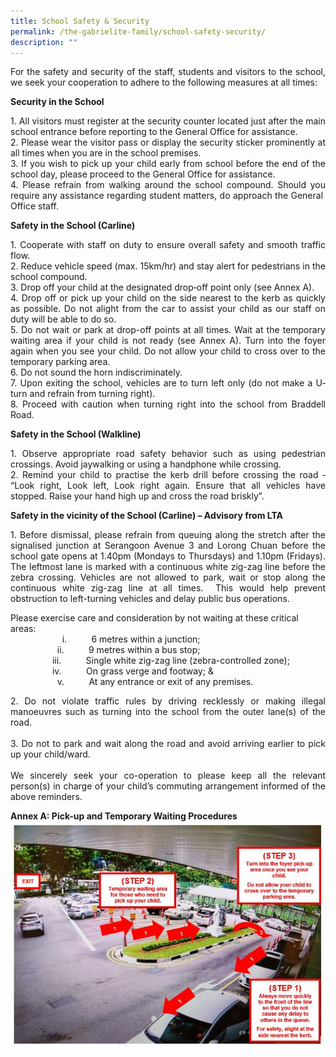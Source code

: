 ```yaml
---
title: School Safety & Security
permalink: /the-gabrielite-family/school-safety-security/
description: ""
---
```

<p align="justify"> For the safety and security of the staff, students and visitors to the school, we seek your cooperation to adhere to the following measures at all times:
<br>
	
**Security in the School**

<p align="justify"> 1. All visitors must register at the security counter located just after the main school entrance before reporting to the General Office for assistance. <br> 2. Please wear the visitor pass or display the security sticker prominently at all times when you are in the school premises. <br> 3. If you wish to pick up your child early from school before the end of the school day, please proceed to the General Office for assistance. <br> 4. Please refrain from walking around the school compound. Should you require any assistance regarding student matters, do approach the General  Office staff.
<br>
	
**Safety in the School (Carline)**
<p align="justify"> 
1. Cooperate with staff on duty to ensure overall safety and smooth traffic flow. <br> 2. Reduce vehicle speed (max. 15km/hr) and stay alert for pedestrians in the school compound. <br> 3. Drop off your child at the designated drop‐off point only (see Annex A). <br> 4. Drop off or pick up your child on the side nearest to the kerb as quickly as possible. Do not alight from the car to assist your child as our staff on duty will be able to do so. <br> 5. Do not wait or park at drop-off points at all times. Wait at the temporary waiting area if your child is not ready (see Annex A). Turn into the foyer again when you see your child. Do not allow your child to cross over to the temporary parking area. <br> 6. Do not sound the horn indiscriminately. <br> 7. Upon exiting the school, vehicles are to turn left only (do not make a U‐turn and refrain from turning right). <br> 8. Proceed with caution when turning right into the school from Braddell Road.
<br>
	
**Safety in the School (Walkline)**
<p align="justify">
1.  Observe appropriate road safety behavior such as using pedestrian crossings. Avoid jaywalking or using a handphone while crossing. <br> 2.  Remind your child to practise the kerb drill before crossing the road ‐ “Look right, Look left, Look right again. Ensure that all vehicles have stopped. Raise your hand high up and cross the road briskly”.
<br>
	
**Safety in the vicinity of the School (Carline) – Advisory from LTA**
<p align="justify">
1.  Before dismissal, please refrain from queuing along the stretch after the signalised junction at Serangoon Avenue 3 and Lorong Chuan before the school gate opens at 1.40pm (Mondays to Thursdays) and 1.10pm (Fridays). The leftmost lane is marked with a continuous white zig-zag line before the zebra crossing. Vehicles are not allowed to park, wait or stop along the continuous white zig-zag line at all times.  This would help prevent obstruction to left-turning vehicles and delay public bus operations. <br>

Please exercise care and consideration by not waiting at these critical areas: 
<br>
                     i.          6 metres within a junction;
<br>
                   ii.          9 metres within a bus stop;
<br>
                 iii.          Single white zig-zag line (zebra-controlled zone);
<br>
                 iv.          On grass verge and footway; &
<br>
                   v.          At any entrance or exit of any premises.
<br>
	
<p align="justify">
2.  Do not violate traffic rules by driving recklessly or making illegal manoeuvres such as turning into the school from the outer lane(s) of the road. <br> 
<br>3.  Do not to park and wait along the road and avoid arriving earlier to pick up your child/ward. <br> <br>We sincerely seek your co-operation to please keep all the relevant person(s) in charge of your child’s commuting arrangement informed of the above reminders. 

**Annex A: Pick-up and Temporary Waiting Procedures**
	<br>
![](/images/School%20Safety1.jpg)